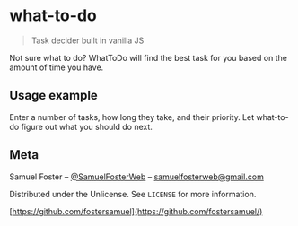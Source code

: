 # what-to-do
> Task decider built in vanilla JS


Not sure what to do? WhatToDo will find the best task for you based on the amount of time you have.

## Usage example

Enter a number of tasks, how long they take, and their priority. Let what-to-do figure out what you should do next.

## Meta

Samuel Foster – [@SamuelFosterWeb](https://twitter.com/samuelfosterweb) – samuelfosterweb@gmail.com

Distributed under the Unlicense. See ``LICENSE`` for more information.

[https://github.com/fostersamuel](https://github.com/fostersamuel/)